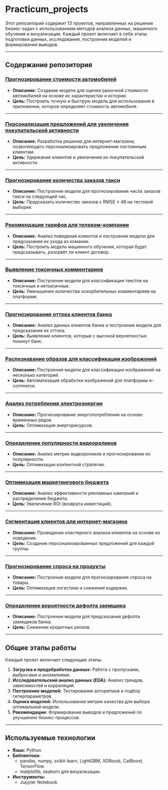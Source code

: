 # Practicum_projects

Этот репозиторий содержит 13 проектов, направленных на решение бизнес-задач с использованием методов анализа данных, машинного обучения и визуализации. Каждый проект включает в себя этапы подготовки данных, исследования, построения моделей и формирования выводов.

---

## Содержание репозитория

### [Прогнозирование стоимости автомобилей](https://github.com/davtyanchiiik/Practicum_projects/tree/main/%D0%98%D1%81%D0%BE%D0%BB%D1%8C%D0%B7%D0%BE%D0%B2%D0%B0%D0%BD%D0%B8%D0%B5%20%D0%BC%D0%BE%D0%B4%D0%B5%D0%BB%D0%B5%D0%B9%20%D0%9C%D0%9E%20%D1%81%20%D1%86%D0%B5%D0%BB%D1%8C%D1%8E%20%D0%BE%D0%BF%D1%80%D0%B5%D0%B4%D0%B5%D0%BB%D0%B5%D0%BD%D0%B8%D1%8F%20%D1%81%D1%82%D0%BE%D0%B8%D0%BC%D0%BE%D1%81%D1%82%D0%B8%20%D0%B0%D0%B2%D1%82%D0%BE%D0%BC%D0%BE%D0%B1%D0%B8%D0%BB%D0%B5%D0%B9)
- **Описание:** Создание модели для оценки рыночной стоимости автомобилей на основе их характеристик и истории.
- **Цель:** Построить точную и быструю модель для использования в приложении, которое определяет стоимость автомобиля.

---

### [Персонализация предложений для увеличения покупательской активности](https://github.com/davtyanchiiik/Practicum_projects/tree/main/%D0%98%D1%81%D0%BF%D0%BE%D0%BB%D1%8C%D0%B7%D0%BE%D0%B2%D0%B0%D0%BD%D0%B8%D0%B5%20%D0%BC%D0%BE%D0%B4%D0%B5%D0%BB%D0%B5%D0%B9%20%D0%BC%D0%B0%D1%88%D0%B8%D0%BD%D0%BD%D0%BE%D0%B3%D0%BE%20%D0%BE%D0%B1%D1%83%D1%87%D0%B5%D0%BD%D0%B8%D1%8F%20%D1%81%20%D1%86%D0%B5%D0%BB%D1%8C%D1%8E%20%D0%BF%D0%B5%D1%80%D1%81%D0%BE%D0%BD%D0%B0%D0%BB%D0%B8%D0%B7%D0%B0%D1%86%D0%B8%D0%B8%20%D0%BF%D1%80%D0%B5%D0%B4%D0%BB%D0%BE%D0%B6%D0%B5%D0%BD%D0%B8%D0%B8%CC%86%20%D0%BF%D0%BE%D1%81%D1%82%D0%BE%D1%8F%D0%BD%D0%BD%D1%8B%D1%85%20%D0%BA%D0%BB%D0%B8%D0%B5%D0%BD%D1%82%D0%BE%D0%B2%20%D0%B4%D0%BB%D1%8F%20%D1%83%D0%B2%D0%B5%D0%BB%D0%B8%D1%87%D0%B5%D0%BD%D0%B8%D1%8F%20%D0%B8%D1%85%20%D0%BF%D0%BE%D0%BA%D1%83%D0%BF%D0%B0%D1%82%D0%B5%D0%BB%D1%8C%D0%BD%D0%BE%D0%B9%20%D0%B0%D0%BA%D1%82%D0%B8%D0%B2%D0%BD%D0%BE%D1%81%D1%82%D0%B8)
- **Описание:** Разработка решения для интернет-магазина, позволяющего персонализировать предложения постоянным клиентам.
- **Цель:** Удержание клиентов и увеличение их покупательской активности.

---

### [Прогнозирование количества заказов такси](https://github.com/davtyanchiiik/Practicum_projects/tree/main/%D0%98%D1%81%D0%BF%D0%BE%D0%BB%D1%8C%D0%B7%D0%BE%D0%B2%D0%B0%D0%BD%D0%B8%D0%B5%20%D0%BC%D0%BE%D0%B4%D0%B5%D0%BB%D0%B5%D0%B9%20%D0%9C%D0%9E%20%D1%81%20%D1%86%D0%B5%D0%BB%D1%8C%D1%8E%20%D0%BF%D1%80%D0%BE%D0%B3%D0%BD%D0%BE%D0%B7%D0%B8%D1%80%D0%BE%D0%B2%D0%B0%D0%BD%D0%B8%D1%8F%20%D0%BA%D0%BE%D0%BB%D0%B8%D1%87%D0%B5%D1%81%D1%82%D0%B2%D0%B0%20%D0%B7%D0%B0%D0%BA%D0%B0%D0%B7%D0%BE%D0%B2%20%D1%82%D0%B0%D0%BA%D1%81%D0%B8)
- **Описание:** Построение модели для прогнозирования числа заказов такси на следующий час.
- **Цель:** Предсказать количество заказов с RMSE ≤ 48 на тестовой выборке.

---

### [Рекомендация тарифов для телеком-компании](https://github.com/davtyanchiiik/Practicum_projects/tree/main/%D0%98%D1%81%D0%BF%D0%BE%D0%BB%D1%8C%D0%B7%D0%BE%D0%B2%D0%B0%D0%BD%D0%B8%D0%B5%20%D0%BC%D0%BE%D0%B4%D0%B5%D0%BB%D0%B5%D0%B9%20%D0%9C%D0%9E%20%D0%B4%D0%BB%D1%8F%20%D0%BF%D1%80%D0%BE%D0%B3%D0%BD%D0%BE%D0%B7%D0%B8%D1%80%D0%BE%D0%B2%D0%B0%D0%BD%D0%B8%D1%8F%20%D0%BE%D1%82%D1%82%D0%BE%D0%BA%D0%B0%20%D0%BA%D0%BB%D0%B8%D0%B5%D0%BD%D1%82%D0%BE%D0%B2%20%D1%82%D0%B5%D0%BB%D0%B5%D0%BA%D0%BE%D0%BC%D0%BC%D1%83%D0%BD%D0%B8%D0%BA%D0%B0%D1%86%D0%B8%D0%BE%D0%BD%D0%BD%D0%BE%D0%B9%20%D0%BA%D0%BE%D0%BC%D0%BF%D0%B0%D0%BD%D0%B8%D0%B8)
- **Описание:** Анализ поведения клиентов и построение модели для предсказания их ухода из комании.
- **Цель:** Построить модель машинного обучения, которая будет предсказывать, разорвёт ли клиент договор.

---

### [Выявление токсичных комментариев](https://github.com/davtyanchiiik/Practicum_projects/tree/main/%D0%98%D1%81%D0%BF%D0%BE%D0%BB%D1%8C%D0%B7%D0%BE%D0%B2%D0%B0%D0%BD%D0%B8%D0%B5%20%D0%BC%D0%BE%D0%B4%D0%B5%D0%BB%D0%B8%20%D0%9C%D0%9E%20%D0%B4%D0%BB%D1%8F%20%D0%BA%D0%BB%D0%B0%D1%81%D1%81%D0%B8%D1%84%D0%B8%D0%BA%D0%B0%D1%86%D0%B8%D0%B8%20%D0%BA%D0%BE%D0%BC%D0%BC%D0%B5%D0%BD%D1%82%D0%B0%D1%80%D0%B8%D0%B5%D0%B2%20%D0%BD%D0%B0%20%D0%BF%D0%BE%D0%B7%D0%B8%D1%82%D0%B8%D0%B2%D0%BD%D1%8B%D0%B5%20%D0%B8%20%D0%BD%D0%B5%D0%B3%D0%B0%D1%82%D0%B8%D0%B2%D0%BD%D1%8B%D0%B5%20(Tfidf))
- **Описание:** Построение модели для классификации текстов на токсичные и нетоксичные.
- **Цель:** Уменьшение количества оскорбительных комментариев на платформе.

---

### [Прогнозирование оттока клиентов банка]()
- **Описание:** Анализ данных клиентов банка и построение модели для предсказания их оттока.
- **Цель:** Выявление клиентов, которые с высокой вероятностью покинут банк.

---

### [Распознавание образов для классификации изображений]()
- **Описание:** Построение модели для классификации изображений на несколько категорий.
- **Цель:** Автоматизация обработки изображений для платформы e-commerce.

---

### [Анализ потребления электроэнергии]()
- **Описание:** Прогнозирование энергопотребления на основе временных рядов.
- **Цель:** Оптимизация энергоресурсов.

---

### [Определение популярности видеороликов]()
- **Описание:** Анализ метрик видеороликов и прогнозирование их популярности.
- **Цель:** Оптимизация контентной стратегии.

---

### [Оптимизация маркетингового бюджета]()
- **Описание:** Анализ эффективности рекламных кампаний и распределение бюджета.
- **Цель:** Увеличение ROI (возврата инвестиций).

---

### [Сегментация клиентов для интернет-магазина]()
- **Описание:** Проведение кластерного анализа клиентов на основе их поведения.
- **Цель:** Создание персонализированных предложений для каждой группы.

---

### [Прогнозирование спроса на продукты]()
- **Описание:** Построение модели для прогнозирования спроса на товары.
- **Цель:** Оптимизация логистики и снижения издержек.

---

### [Определение вероятности дефолта заемщика]()
- **Описание:** Построение модели для предсказания дефолта заемщиков банка.
- **Цель:** Снижение кредитных рисков.

---

## Общие этапы работы

Каждый проект включает следующие этапы:
1. **Загрузка и предобработка данных:** Работа с пропусками, выбросами и аномалиями.
2. **Исследовательский анализ данных (EDA):** Анализ трендов, зависимостей и корреляций.
3. **Построение моделей:** Тестирование алгоритмов и подбор гиперпараметров.
4. **Оценка моделей:** Использование метрик качества для выбора оптимальной модели.
5. **Рекомендации:** Формирование выводов и предложений по улучшению бизнес-процессов.

---

## Используемые технологии

- **Язык:** Python
- **Библиотеки:**
  - pandas, numpy, scikit-learn, LightGBM, XGBoost, CatBoost, TensorFlow
  - matplotlib, seaborn для визуализации.
- **Инструменты:**
  - Jupyter Notebook
